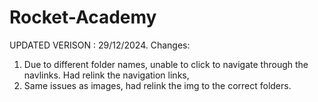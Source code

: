 # Rocket-Academy
UPDATED VERISON : 29/12/2024.
Changes:
1. Due to different folder names, unable to click to navigate through the navlinks. Had relink the navigation links,
2. Same issues as images, had relink the img to the correct folders.
